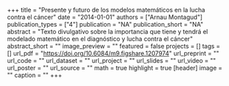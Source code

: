+++
title = "Presente y futuro de los modelos matemáticos en la lucha contra el cáncer"
date = "2014-01-01"
authors = ["Arnau Montagud"]
publication_types = ["4"]
publication = "NA"
publication_short = "NA"
abstract = "Texto divulgativo sobre la importancia que tiene y tendrá el modelado matemático en el diagnóstico y lucha contra el cáncer"
abstract_short = ""
image_preview = ""
featured = false
projects = []
tags = []
url_pdf = "https://doi.org/10.6084/m9.figshare.1207974"
url_preprint = ""
url_code = ""
url_dataset = ""
url_project = ""
url_slides = ""
url_video = ""
url_poster = ""
url_source = ""
math = true
highlight = true
[header]
image = ""
caption = ""
+++
